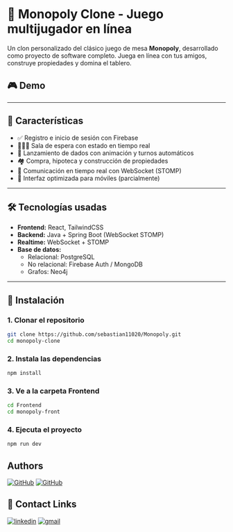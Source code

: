 # 🧩 Monopoly Clone - Juego multijugador en línea

Un clon personalizado del clásico juego de mesa **Monopoly**, desarrollado como proyecto de software completo. Juega en línea con tus amigos, construye propiedades y domina el tablero.

## 🎮 Demo

---

## 🧠 Características

- ✅ Registro e inicio de sesión con Firebase
- 🧑‍🤝‍🧑 Sala de espera con estado en tiempo real
- 🎲 Lanzamiento de dados con animación y turnos automáticos
- 🏘️ Compra, hipoteca y construcción de propiedades
- 💬 Comunicación en tiempo real con WebSocket (STOMP)
- 📱 Interfaz optimizada para móviles (parcialmente)

---

## 🛠️ Tecnologías usadas

- **Frontend:** React, TailwindCSS
- **Backend:** Java + Spring Boot (WebSocket STOMP)
- **Realtime:** WebSocket + STOMP
- **Base de datos:**
  - Relacional: PostgreSQL
  - No relacional: Firebase Auth / MongoDB
  - Grafos: Neo4j

---

## 🚀 Instalación

### 1. Clonar el repositorio

```bash
git clone https://github.com/sebastian11020/Monopoly.git
cd monopoly-clone
````
### 2. Instala las dependencias
```bash
npm install
````
### 3. Ve a la carpeta Frontend
```bash
cd Frontend
cd monopoly-front
````
### 4. Ejecuta el proyecto
```bash
npm run dev
````

## Authors

[![GitHub](https://img.shields.io/badge/GitHub-@JuanMateus0806-181717?style=flat-square&logo=github)](https://github.com/JuanMateus0806)
[![GitHub](https://img.shields.io/badge/GitHub-@sebastian11020-181717?style=flat-square&logo=github)](https://github.com/sebastian11020)

## 🔗 Contact Links
[![linkedin](https://img.shields.io/badge/linkedin-0A66C2?style=for-the-badge&logo=linkedin&logoColor=white)](https://www.linkedin.com/in/sebastian-daza-delgadillo-20b889144?lipi=urn%3Ali%3Apage%3Ad_flagship3_profile_view_base_contact_details%3BXqGuJrCPRZ2EmePvd8isdg%3D%3D?lipi=urn%3Ali%3Apage%3Ad_flagship3_profile_self_edit_contact-info%3BD4a%2FAg5dTVqxs%2Bgl%2FCwAuw%3D%3D)
[![gmail](https://img.shields.io/badge/gmail-D14836?style=for-the-badge&logo=gmail&logoColor=white)](mailto:sebastiandd87@gmail.com)
